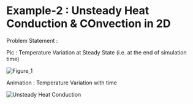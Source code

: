 # Example-2 : Unsteady Heat Conduction & COnvection in 2D

Problem Statement :



Pic : Temperature Variation at Steady State (i.e. at the end of simulation time)

![Figure_1](https://user-images.githubusercontent.com/68963724/120976028-90e35380-c78f-11eb-93a0-601d7d741d3c.png)


Animation : Temperature Variation with time

![Unsteady Heat Conduction](https://user-images.githubusercontent.com/68963724/120978599-47483800-c792-11eb-999c-05603e3fe06f.gif)

